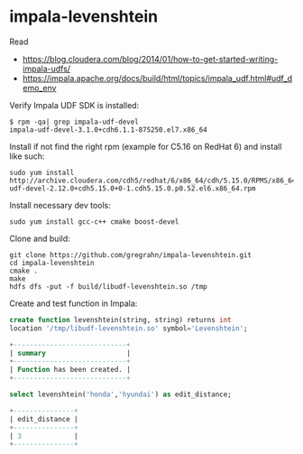 # impala-levenshtein

Read
- https://blog.cloudera.com/blog/2014/01/how-to-get-started-writing-impala-udfs/
- https://impala.apache.org/docs/build/html/topics/impala_udf.html#udf_demo_env

Verify Impala UDF SDK is installed:

```
$ rpm -qa| grep impala-udf-devel
impala-udf-devel-3.1.0+cdh6.1.1-875250.el7.x86_64
```

Install if not find the right rpm (example for C5.16 on RedHat 6) and install like such:

```
sudo yum install http://archive.cloudera.com/cdh5/redhat/6/x86_64/cdh/5.15.0/RPMS/x86_64/impala-udf-devel-2.12.0+cdh5.15.0+0-1.cdh5.15.0.p0.52.el6.x86_64.rpm
```

Install necessary dev tools:

```
sudo yum install gcc-c++ cmake boost-devel
```

Clone and build:

```
git clone https://github.com/gregrahn/impala-levenshtein.git
cd impala-levenshtein
cmake .
make
hdfs dfs -put -f build/libudf-levenshtein.so /tmp
```

Create and test function in Impala:

```sql
create function levenshtein(string, string) returns int
location '/tmp/libudf-levenshtein.so' symbol='Levenshtein';

+----------------------------+
| summary                    |
+----------------------------+
| Function has been created. |
+----------------------------+

select levenshtein('honda','hyundai') as edit_distance;

+---------------+
| edit_distance |
+---------------+
| 3             |
+---------------+
```
